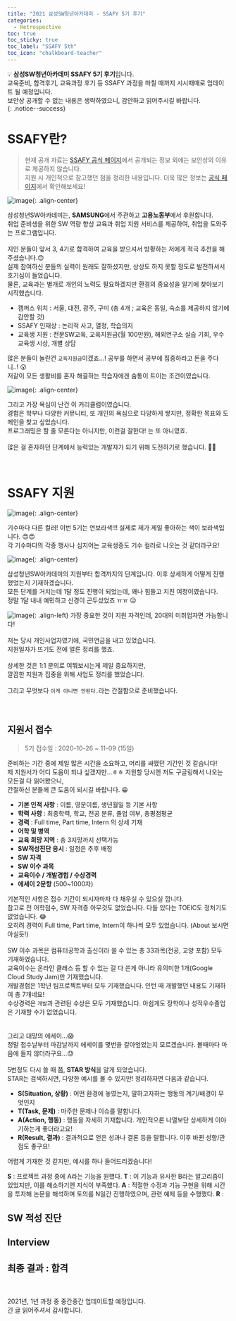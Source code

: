 ```yaml
---
title: "2021 삼성SW청년아카데미 - SSAFY 5기 후기"
categories:
  - Retrospective
toc: true
toc_sticky: true
toc_label: "SSAFY 5th"
toc_icon: "chalkboard-teacher"
---
```


💡 **삼성SW청년아카데미 SSAFY 5기 후기**입니다.<br>
교육준비, 합격후기, 교육과정 후기 등 SSAFY 과정을 마칠 때까지 시시때때로 업데이트 될 예정입니다.<br>
보안상 공개할 수 없는 내용은 생략하였으니, 감안하고 읽어주시길 바랍니다. <br>
{: .notice--success}

# SSAFY란?

> 현재 공개 자료는 [SSAFY 공식 페이지](https://www.ssafy.com/ksp/jsp/swp/swpMain.jsp)에서 공개되는 정보 외에는 보안상의 이유로 제공하지 않습니다. <br> 지원 시 개인적으로 참고했던 점을 정리한 내용입니다. 더욱 많은 정보는 [공식 페이지](https://www.ssafy.com/ksp/jsp/swp/swpMain.jsp)에서 확인해보세요!

![image](https://user-images.githubusercontent.com/45550607/104930595-b215f400-59e8-11eb-9f31-730492542352.png){: .align-center}

삼성청년SW아카데미는, **SAMSUNG**에서 주관하고 **고용노동부**에서 후원합니다.<br>
취업 준비생을 위한 SW 역량 향상 교육과 취업 지원 서비스를 제공하여, 취업을 도와주는 프로그램입니다.<br>
<br>
지인 분들이 앞서 3, 4기로 합격하여 교육을 받으셔서 방황하는 저에게 적극 추천을 해주셨습니다.😊<br>
실제 참여하신 분들의 실력이 원래도 잘하셨지만, 상상도 하지 못할 정도로 발전하셔서 호기심이 들었습니다.<br>
물론, 교육과는 별개로 개인의 노력도 필요하겠지만 환경의 중요성을 알기에 찾아보기 시작했습니다.<br>

- 캠퍼스 위치 : 서울, 대전, 광주, 구미 (총 4개 ; 교육은 동일, 숙소를 제공하지 않기에 감안할 것)
- SSAFY 인재상 : 논리적 사고, 열정, 학습의지
- 교육생 지원 : 전문SW교육, 교육지원금(월 100만원), 해외연구소 실습 기회, 우수교육생 시상, 개별 상담

많은 분들이 놀란건 `교육지원금`이겠죠...! 공부를 하면서 공부에 집중하라고 돈을 주다니..! 😮<br>
저같이 모든 생활비를 혼자 해결하는 학습자에겐 숨통이 트이는 조건이였습니다.<br>

![image](https://user-images.githubusercontent.com/45550607/104933414-3b7af580-59ec-11eb-8f16-8e970f1f553e.png){: .align-center}

그리고 가장 욕심이 난건 이 커리큘럼이였습니다.<br>
경험은 학부나 다양한 커뮤니티, 또 개인의 욕심으로 다양하게 쌓지만, 정확한 목표와 도메인을 찾고 싶었습니다.<br>
프로그래밍은 할 줄 모른다는 아니지만, 이런걸 잘한다! 는 또 아니였죠.<br>
<br>
많은 걸 혼자하던 단계에서 능력있는 개발자가 되기 위해 도전하기로 했습니다. 💪🏻<br><br><br>

# SSAFY 지원

![image](https://user-images.githubusercontent.com/45550607/104935110-2dc66f80-59ee-11eb-82d0-05a25fbe0910.png){: .align-center}

기수마다 다른 컬러! 이번 5기는 연보라색!!! 실제로 제가 제일 좋아하는 색이 보라색입니다. 😍😍 <br>
각 기수마다의 각종 행사나 심지어는 교육생증도 기수 컬러로 나오는 것 같더라구요!<br>

![image](https://user-images.githubusercontent.com/45550607/104935484-a75e5d80-59ee-11eb-9a81-45fb2f9af846.png){: .align-center}

삼성청년SW아카데미의 지원부터 합격까지의 단계입니다. 이후 상세하게 어떻게 진행했었는지 기재하겠습니다.<br>
모든 단계를 거치는데 1달 정도 진행이 되었는데, 꽤나 힘들고 지친 여정이였습니다.<br>
정말 1달 내내 예민하고 신경이 곤두섰었죠 ㅠㅠ 😥

![image](https://user-images.githubusercontent.com/45550607/104935926-323f5800-59ef-11eb-8ee2-f4786334964e.png){: .align-left}
가장 중요한 것이 지원 자격인데, 20대의 미취업자면 가능합니다!<br><br>저는 당시 개인사업자였기에, 국민연금을 내고 있었습니다.<br>지원일자가 뜨기도 전에 얼른 정리를 했죠.<br><br>상세한 것은 1:1 문의로 여쭤보시는게 제일 중요하지만, <br>깔끔한 지원과 집중을 위해 사업도 정리를 했었습니다.<br><br>그리고 무엇보다 `이게 아니면 안된다.`라는 간절함으로 준비했습니다.<br><br><br>

## 지원서 접수

> 5기 접수일 : 2020-10-26 ~ 11-09 (15일)

준비하는 기간 중에 제일 많은 시간을 소요하고, 머리를 싸맸던 기간인 것 같습니다!<br>
제 지원서가 어디 도움이 되냐 싶겠지만...ㅎㅎ 지원할 당시엔 저도 구글링해서 나오는 모든걸 다 읽어봤으니,<br>
간절하신 분들께 큰 도움이 되시길 바랍니다. 😀<br>

- **기본 인적 사항** : 이름, 영문이름, 생년월일 등 기본 사항
- **학력 사항** : 최종학력, 학교, 전공 분류, 졸업 여부, 총평점평균
- **경력** : Full time, Part time, Intern 의 상세 기재
- **어학 및 병역**
- **교육 희망 지역** : 총 3지망까지 선택가능
- **SW적성진단 응시** : 일정은 추후 배정
- **SW 자격**
- **SW 이수 과목**
- **교육이수 / 개발경험 / 수상경력**
- **에세이 2문항** (500~1000자)

기본적인 사항은 접수 기간이 되시자마자 다 채우실 수 있으실 껍니다. <br>
참고로 전 어학점수, SW 자격증 아무것도 없었습니다. 다들 있다는 TOEIC도 정처기도 없었습니다. 😂<br>
오히려 경력이 Full time, Part time, Intern이 하나씩 모두 있었습니다. (About 보시면 아실듯!)<br>
<br>
SW 이수 과목은 컴퓨터공학과 출신이라 쓸 수 있는 총 33과목(전공, 교양 포함) 모두 기재하였습니다.<br>
교육이수는 온라인 클래스 등 할 수 있는 걸 다 쓴게 아니라 유의미한 1개(Google Cloud Study Jam)만 기재했습니다.<br>
개발경험은 1학년 팀프로젝트부터 모두 기재했습니다. 인턴 때 개발했던 내용도 기재하여 총 7개네요!<br>
수상경력은 `개발`과 관련된 수상은 모두 기재했습니다. 아쉽게도 장학이나 성적우수졸업은 기재할 수가 없었습니다.<br>
<br>
<br>
그리고 대망의 에세이...😱<br>
정말 접수날부터 마감날까지 에세이를 몇번을 갈아엎었는지 모르겠습니다. 볼때마다 마음에 들지 않더라구요...😓<br>
<br>
5번정도 다시 쓸 때 쯤, **STAR 방식**을 알게 되었습니다.<br>
STAR는 검색하시면, 다양한 예시를 볼 수 있지만! 정리하자면 다음과 같습니다.<br>

- **S(Situation, 상황)** : 어떤 환경에 놓였는지, 말하고자하는 행동의 계기/배경이 무엇인지
- **T(Task, 문제)** : 마주한 문제나 이슈를 말합니다.
- **A(Action, 행동)** : 행동을 자세히 기재합니다. 개인적으론 나열보단 상세하게 이야기하는게 좋더라고요!
- **R(Result, 결과)** : 결과적으로 얻은 성과나 결론 등을 말합니다. 이후 바뀐 성향/관점도 좋구요!

어렵게 기재한 것 같지만, 예시를 하나 들어드리겠습니다!<br>

**S** : 프로젝트 과정 중에 A라는 기능을 원했다.
**T** : 이 기능과 유사한 B라는 알고리즘이 있었지만, 이를 해소하기엔 지식이 부족했다.
**A** : 적절한 수정과 기능 구현을 위해 시간을 투자해 논문을 해석하며 토의를 N일간 진행하였으며, 관련 예제 등을 수행했다.
**R** : 



## SW 적성 진단

## Interview

## 최종 결과 : 합격


<br>
<br>
2021년, 1년 과정 중 중간중간 업데이트할 예정입니다.<br>
긴 글 읽어주셔서 감사합니다.<br>